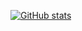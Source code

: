 [![GitHub stats](https://github-readme-stats.vercel.app/api?username=ap0nia)](https://github.com/ap0nia/github-readme-stats)
